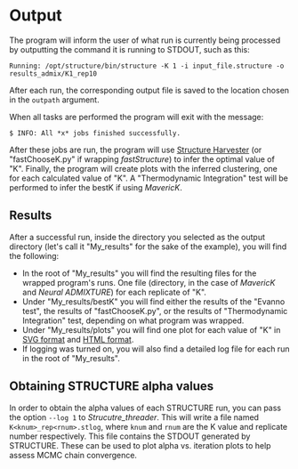 # Output

The program will inform the user of what run is currently being processed by
outputting the command it is running to STDOUT, such as this:

```console
Running: /opt/structure/bin/structure -K 1 -i input_file.structure -o results_admix/K1_rep10
```

After each run, the corresponding output file is saved to the location chosen in
the `outpath` argument.

When all tasks are performed the program will exit with the message:
```console
$ INFO: All *x* jobs finished successfully.
```
After these jobs are run, the program will use [Structure Harvester](https://alumni.soe.ucsc.edu/~dearl/software/structureHarvester/) (or "fastChooseK.py" if wrapping *fastStructure*) to infer the optimal value of "K".
Finally, the program will create plots with the inferred clustering, one for each calculated value of "K".
A "Thermodynamic Integration" test will be performed to infer the bestK if using *MavericK*.

## Results

After a successful run, inside the directory you selected as the output directory (let's call it "My_results" for the sake of the example), you will find the following:

* In the root of "My_results" you will find the resulting files for the wrapped program's runs. One file (directory, in the case of *MavericK* and *Neural ADMIXTURE*) for each replicate of "K".
*  Under "My_results/bestK" you will find either the results of the "Evanno test", the results of "fastChooseK.py", or the results of "Thermodynamic Integration" test, depending on what program was wrapped.
* Under "My_results/plots" you will find one plot for each value of "K" in [SVG format](https://www.w3.org/Graphics/SVG/) and [HTML format](https://www.w3.org/html/).
* If logging was turned on, you will also find a detailed log file for each run in the root of "My_results".

## Obtaining STRUCTURE alpha values

In order to obtain the alpha values of each STRUCTURE run, you can pass the option `--log 1` to *Strucutre_threader*. This will write a file named `K<knum>_rep<rnum>.stlog`, where `knum` and `rnum` are the K value and replicate number respectively. This file contains the STDOUT generated by STRUCTURE. These can be used to plot alpha vs. iteration plots to help assess MCMC chain convergence.
